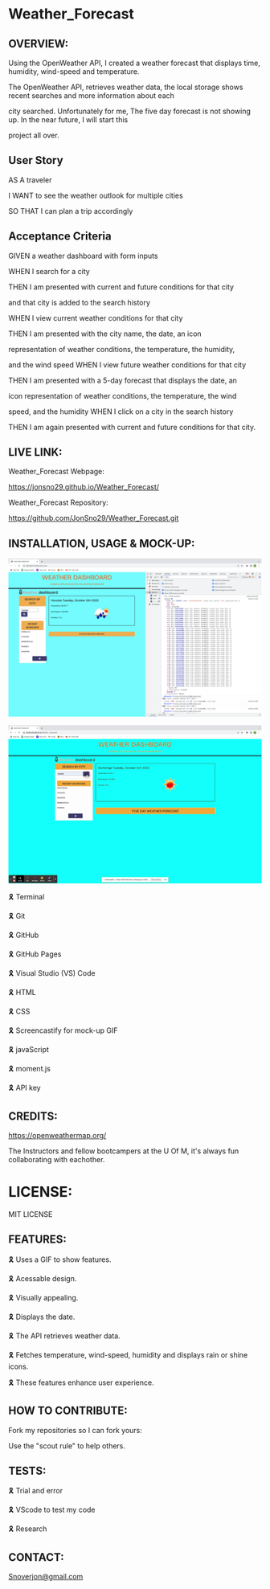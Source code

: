 # Weather_Forecast


## OVERVIEW:

Using the OpenWeather API, I created a weather forecast that displays time, humidity, wind-speed and temperature.

The OpenWeather API, retrieves weather data, the local storage shows recent searches and more information about each 

city searched. Unfortunately for me, The five day forecast is not showing up. In the near future, I will start this 

project all over.

 ## User Story

AS A traveler

I WANT to see the weather outlook for multiple cities

SO THAT I can plan a trip accordingly

## Acceptance Criteria

GIVEN a weather dashboard with form inputs

WHEN I search for a city

THEN I am presented with current and future conditions for that city 

and that city is added to the search history

WHEN I view current weather conditions for that city

THEN I am presented with the city name, the date, an icon 

representation of weather conditions, the temperature, the humidity, 

and the wind speed WHEN I view future weather conditions for that city

THEN I am presented with a 5-day forecast that displays the date, an 

icon representation of weather conditions, the temperature, the wind 

speed, and the humidity WHEN I click on a city in the search history

THEN I am again presented with current and future conditions for that city.

## LIVE LINK:

Weather_Forecast Webpage: 

https://jonsno29.github.io/Weather_Forecast/

Weather_Forecast Repository: 

https://github.com/JonSno29/Weather_Forecast.git



## INSTALLATION, USAGE & MOCK-UP:

![](assets/Screen%20Shot%202022-10-11%20at%201.23.23%20PM.png)

![](assets/WeatherUP.gif)

🎗 Terminal

🎗 Git

🎗 GitHub

🎗 GitHub Pages

🎗 Visual Studio (VS) Code 

🎗 HTML 

🎗 CSS 

🎗 Screencastify for mock-up GIF
 
🎗 javaScript

🎗 moment.js

🎗 API key

## CREDITS:

https://openweathermap.org/

The Instructors and fellow bootcampers at the U Of M, it's always fun collaborating with eachother.

# LICENSE:

MIT LICENSE

## FEATURES:

🎗 Uses a GIF to show features.

🎗 Acessable design.

🎗 Visually appealing.

🎗 Displays the date.

🎗 The API retrieves weather data.

🎗 Fetches temperature, wind-speed, humidity and displays rain or shine icons.

🎗 These features enhance user experience.

## HOW TO CONTRIBUTE:

Fork my repositories so I can fork yours:


Use the "scout rule" to help others.

## TESTS:

🎗 Trial and error

🎗 VScode to test my code

🎗 Research

## CONTACT:

Snoverjon@gmail.com